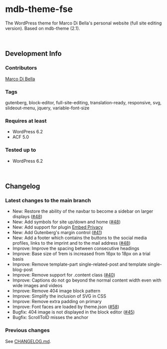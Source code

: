 # mdb-theme-fse
The WordPress theme for Marco Di Bella's personal website (full site editing version). Based on mdb-theme (2.1).

<br>

## Development Info

### Contributors
[Marco Di Bella](https://github.com/mdibella-dev)

### Tags
gutenberg, block-editor, full-site-editing, translation-ready, responsive, svg, slideout-menu, jquery, variable-font-size

### Requires at least

* WordPress 6.2
* ACF 5.0

### Tested up to

* WordPress 6.2

<br>

## Changelog

### Latest changes to the main branch

* New: Restore the ability of the navbar to become a sidebar on larger displays ([#48](https://github.com/mdibella-dev/mdb-theme-fse/issues/48))
* New: Add symbols for site up/down and home ([#48](https://github.com/mdibella-dev/mdb-theme-fse/issues/48))
* New: Add support for plugin [Embed Privacy](https://de.wordpress.org/plugins/embed-privacy/)
* New: Add Gutenberg's margin control ([#41](https://github.com/mdibella-dev/mdb-theme-fse/issues/41))
* New: Add a footer which contains the buttons to the social media profiles, links to the imprint and to the mail address ([#48](https://github.com/mdibella-dev/mdb-theme-fse/issues/48))
* Improve: Improve the spacing between consecutive headings
* Improve: Base size of 1rem is increased from 16px to 18px on a trial basis
* Improve: Remove template-part single-related-post and template single-blog-post
* Improve: Remove support for .content class ([#40](https://github.com/mdibella-dev/mdb-theme-fse/issues/40))
* Improve: Captions do not go beyond the normal content width even with wide images and videos
* Improve: Remove 404 image block pattern
* Improve: Simplify the inclusion of SVG in CSS
* Improve: Remove extra padding on primary
* Improve: Font faces are loaded by theme.json ([#58](https://github.com/mdibella-dev/mdb-theme-fse/issues/58))
* Bugfix: 404 image is not displayed in the block editor ([#45](https://github.com/mdibella-dev/mdb-theme-fse/issues/45))
* Bugfix: ScrollToID misses the anchor


### Previous changes

See [CHANGELOG.md](https://github.com/mdibella-dev/mdb-theme-fse/blob/main/CHANGELOG.md).
